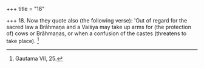 +++
title = "18"

+++
18. Now they quote also (the following verse): 'Out of regard for the sacred law a Brāhmaṇa and a Vaiśya may take up arms for (the protection of) cows or Brāhmaṇas, or when a confusion of the castes (threatens to take place). [^16] 


[^16]:  Gautama VII, 25.
